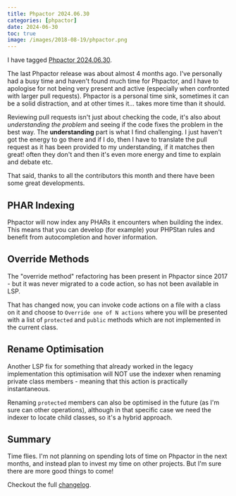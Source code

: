 ```yaml
--- 
title: Phpactor 2024.06.30
categories: [phpactor]
date: 2024-06-30
toc: true
image: /images/2018-08-19/phpactor.png
---
```


I have tagged [Phpactor 2024.06.30](https://github.com/phpactor/phpactor/releases/tag/2024.06.30.0).

The last Phpactor release was about almost 4 months ago. I've personally had a
busy time and haven't found much time for Phpactor, and I have to apologise
for not being very present and active (especially when confronted with larger
pull requests). Phpactor is a personal time sink, sometimes it can be a solid
distraction, and at other times it... takes more time than it should.

Reviewing pull requests isn't just about checking the code, it's also about
_understanding the problem_ and seeing if the code fixes the problem in the best
way. The **understanding** part is what I find challenging. I just haven't got
the energy to go there and if I do, then I have to translate the pull request
as it has been provided to my understanding, if it matches then great! often
they don't and then it's even more energy and time to explain and debate etc.

That said, thanks to all the contributors this month and there have been some
great developments.

## PHAR Indexing

Phpactor will now index any PHARs it encounters when building the index. This
means that you can develop (for example) your PHPStan rules and benefit from
autocompletion and hover information.

## Override Methods

The "override method" refactoring has been present in Phpactor since 2017 -
but it was never migrated to a code action, so has not been available in LSP.

That has changed now, you can invoke code actions on a file with a class on it
and choose to `Override one of N actions` where you will be presented with a
list of `protected` and `public` methods which are not implemented in the
current class.

## Rename Optimisation

Another LSP fix for something that already worked in the legacy
implementation this optimisation will NOT use the indexer when renaming
private class members - meaning that this action is practically instantaneous.

Renaming `protected` members can also be optimised in the future (as I'm sure
can other operations), although in that specific case we need the indexer to
locate child classes, so it's a hybrid approach.

## Summary

Time flies. I'm not planning on spending lots of time on Phpactor in the next
months, and instead plan to invest my time on other projects. But I'm sure
there are more good things to come!

Checkout the full [changelog](https://github.com/phpactor/phpactor/releases/tag/2024.06.30.0).

